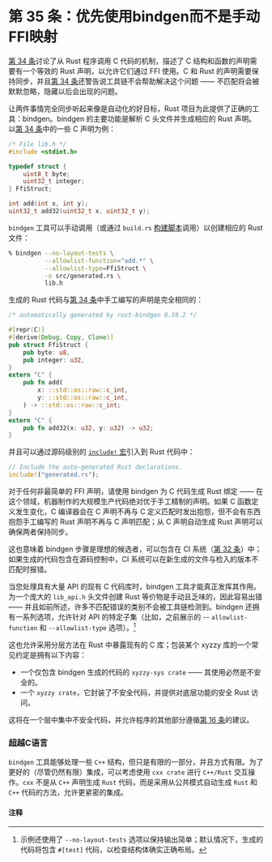 # 第 35 条：优先使用bindgen而不是手动FFI映射

[第 34 条]讨论了从 Rust 程序调用 C 代码的机制，描述了 C 结构和函数的声明需要有一个等效的 Rust 声明，以允许它们通过 FFI 使用。C 和 Rust 的声明需要保持同步，并且[第 34 条]还警告说工具链不会帮助解决这个问题 —— 不匹配将会被默默忽略，隐藏以后会出现的问题。

让两件事情完全同步听起来像是自动化的好目标，Rust 项目为此提供了正确的工具：bindgen。bindgen 的主要功能是解析 C 头文件并生成相应的 Rust 声明。
以[第 34 条]中的一些 C 声明为例：

```c
/* File lib.h */
#include <stdint.h>

typedef struct {
    uint8_t byte;
    uint32_t integer;
} FfiStruct;

int add(int x, int y);
uint32_t add32(uint32_t x, uint32_t y);
```

`bindgen` 工具可以手动调用（或通过 `build.rs` [构建脚本]调用）以创建相应的 Rust 文件：

```bash
% bindgen --no-layout-tests \
          --allowlist-function="add.*" \
          --allowlist-type=FfiStruct \
          -o src/generated.rs \
          lib.h
```

生成的 Rust 代码与[第 34 条]中手工编写的声明是完全相同的：

```rust
/* automatically generated by rust-bindgen 0.59.2 */

#[repr(C)]
#[derive(Debug, Copy, Clone)]
pub struct FfiStruct {
    pub byte: u8,
    pub integer: u32,
}
extern "C" {
    pub fn add(
        x: ::std::os::raw::c_int,
        y: ::std::os::raw::c_int,
    ) -> ::std::os::raw::c_int;
}
extern "C" {
    pub fn add32(x: u32, y: u32) -> u32;
}
```

并且可以通过源码级别的 [`include!` 宏]引入到 Rust 代码中：

```rust
// Include the auto-generated Rust declarations.
include!("generated.rs");
```

对于任何非最简单的 FFI 声明，请使用 bindgen 为 C 代码生成 Rust 绑定 —— 在这个领域，机器制作的大规模生产代码绝对优于手工精制的声明。如果 C 函数定义发生变化，C 编译器会在 C 声明不再与 C 定义匹配时发出抱怨，但不会有东西抱怨手工编写的 Rust 声明不再与 C 声明匹配；从 C 声明自动生成 Rust 声明可以确保两者保持同步。

这也意味着 bindgen 步骤是理想的候选者，可以包含在 CI 系统（[第 32 条]）中；如果生成的代码包含在源码控制中，CI 系统可以在新生成的文件与检入的版本不匹配时报错。

当您处理具有大量 API 的现有 C 代码库时，bindgen 工具才能真正发挥其作用。为一个庞大的 `lib_api.h` 头文件创建 Rust 等价物是手动且乏味的，因此容易出错 —— 并且如前所述，许多不匹配错误的类别不会被工具链检测到。bindgen 还拥有一系列选项，允许针对 API 的特定子集（比如，之前展示的 -- `allowlist-function` 和 `--allowlist-type` 选项）。[^1]

这也允许采用分层方法在 Rust 中暴露现有的 C 库；包装某个 xyzzy 库的一个常见约定是拥有以下内容：
* 一个仅包含 bindgen 生成的代码的 `xyzzy-sys crate` —— 其使用必然是不安全的。
* 一个 `xyzzy crate`，它封装了不安全代码，并提供对底层功能的安全 Rust 访问。

这将在一个层中集中不安全代码，并允许程序的其他部分遵循[第 16 条]的建议。

### 超越C语言

`bindgen` 工具能够处理一些 `C++` 结构，但只是有限的一部分，并且方式有限。为了更好的（尽管仍然有限）集成，可以考虑使用 `cxx crate` 进行 `C++/Rust` 交互操作。`cxx` 不是从 `C++` 声明生成 `Rust` 代码，而是采用从公共模式自动生成 `Rust` 和 `C++` 代码的方法，允许更紧密的集成。

#### 注释
[^1]: 示例还使用了 `--no-layout-tests` 选项以保持输出简单；默认情况下，生成的代码将包含 `#[test]` 代码，以检查结构体确实正确布局。



<!-- 参考链接 -->

[第 16 条]: ../chapter_3/item16-unsafe.md
[第 32 条]: ../chapter_5/item32-ci.md
[第 34 条]: ../chapter_6/item34-ffi.md

[构建脚本]: https://doc.rust-lang.org/cargo/reference/build-scripts.html
[`include!` 宏]: https://doc.rust-lang.org/std/macro.include.html
